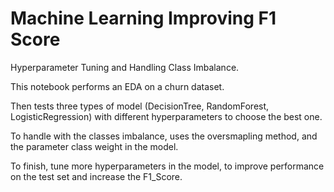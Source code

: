 # Machine Learning Improving F1 Score

Hyperparameter Tuning and Handling Class Imbalance.

This notebook performs an EDA on a churn dataset.

Then tests three types of model (DecisionTree, RandomForest, LogisticRegression) with different hyperparameters to choose the best one.

To handle with the classes imbalance, uses the oversmapling method, and the parameter class weight in the model. 

To finish, tune more hyperparameters in the model, to improve performance on the test set and increase the F1_Score.
